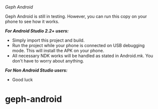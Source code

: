 _Geph Android_

Geph Android is still in testing. However, you can run this copy on your phone to see how it works.

___For Android Studio 2.2+ users:___

* Simply import this project and build. 
* Run the project while your phone is connected on USB debugging mode. This will install the APK on your phone.
* All necessary NDK works will be handled as stated in Android.mk. You don't have to worry about anything.


___For Non Android Studio users:___

* Good luck
# geph-android
